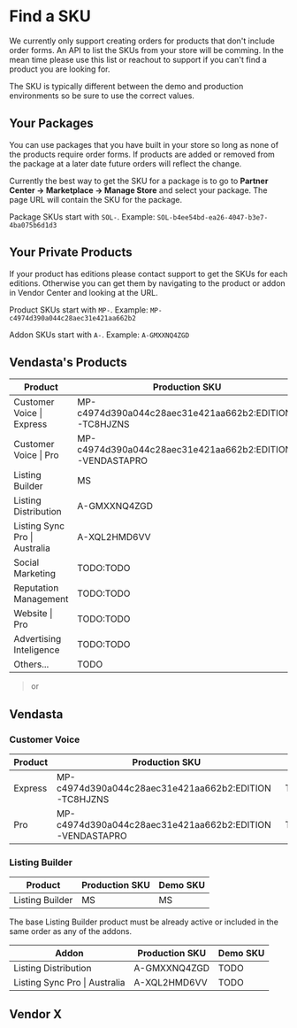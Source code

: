 # Find a SKU

We currently only support creating orders for products that don't include order forms. An API to list the SKUs from your store will be comming. In the mean time please use this list or reachout to support if you can't find a product you are looking for.

The SKU is typically different between the demo and production environments so be sure to use the correct values.

## Your Packages
You can use packages that you have built in your store so long as none of the products require order forms. If products are added or removed from the package at a later date future orders will reflect the change.

Currently the best way to get the SKU for a package is to go to **Partner Center -> Marketplace -> Manage Store** and select your package. The page URL will contain the SKU for the package.

Package SKUs start with `SOL-`. Example: `SOL-b4ee54bd-ea26-4047-b3e7-4ba075b6d1d3`

## Your Private Products
If your product has editions please contact support to get the SKUs for each editions. Otherwise you can get them by navigating to the product or addon in Vendor Center and looking at the URL.

Product SKUs start with `MP-`. Example: `MP-c4974d390a044c28aec31e421aa662b2`

Addon SKUs start with `A-`. Example: `A-GMXXNQ4ZGD`



## Vendasta's Products

Product | Production SKU | Demo SKU
--------|----------------|---------
 Customer Voice \| Express | MP-c4974d390a044c28aec31e421aa662b2:EDITION-TC8HJZNS | MP-fba21121b71148c9bb33e11fcd92d520:EDITION-4WWZC3RJ
 Customer Voice \| Pro | MP-c4974d390a044c28aec31e421aa662b2:EDITION-VENDASTAPRO | MP-fba21121b71148c9bb33e11fcd92d520:EDITION-VENDASTAPRO
 Listing Builder | MS | MS
 Listing Distribution | A-GMXXNQ4ZGD | A-FR5P5ND7KN
 Listing Sync Pro \| Australia | A-XQL2HMD6VV | A-WQF6NBH4LB 
 Social Marketing | TODO:TODO | TODO:TODO 
 Reputation Management | TODO:TODO | TODO:TODO 
 Website \| Pro | TODO:TODO | TODO:TODO 
 Advertising Inteligence | TODO:TODO | TODO:TODO 
 Others...|TODO|TODO



> or


## Vendasta

### Customer Voice
Product | Production SKU | Demo SKU
--------|----------------|---------
 Express |MP-c4974d390a044c28aec31e421aa662b2:EDITION-TC8HJZNS | TODO:TODO
 Pro | MP-c4974d390a044c28aec31e421aa662b2:EDITION-VENDASTAPRO | TODO:TODO

 ### Listing Builder

Product | Production SKU | Demo SKU
--------|----------------|---------
 Listing Builder | MS | MS

 The base Listing Builder product must be already active or included in the same order as any of the addons.

Addon | Production SKU | Demo SKU
--------|----------------|---------
 Listing Distribution | A-GMXXNQ4ZGD | TODO
 Listing Sync Pro \| Australia | A-XQL2HMD6VV | TODO 


 ## Vendor X